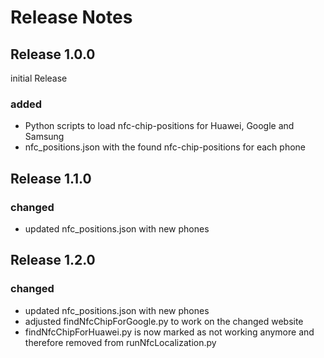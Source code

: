 # Release Notes

## Release 1.0.0

initial Release

### added

- Python scripts to load nfc-chip-positions for Huawei, Google and Samsung
- nfc_positions.json with the found nfc-chip-positions for each phone

## Release 1.1.0

### changed

- updated nfc_positions.json with new phones

## Release 1.2.0

### changed

- updated nfc_positions.json with new phones
- adjusted findNfcChipForGoogle.py to work on the changed website
- findNfcChipForHuawei.py is now marked as not working anymore and therefore removed from runNfcLocalization.py 
